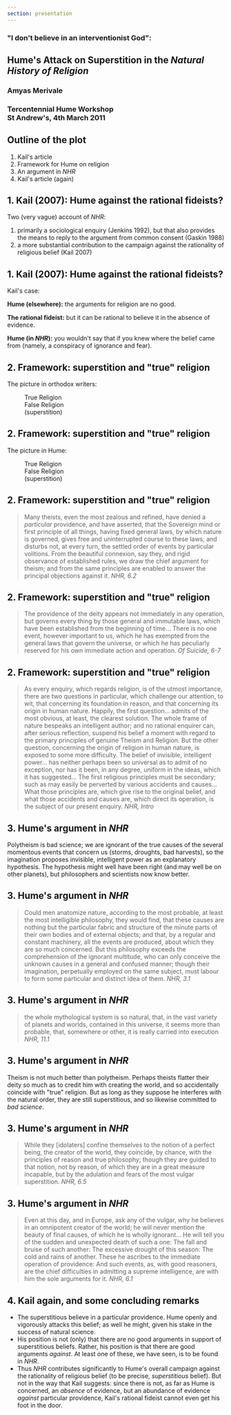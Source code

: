```yaml
---
section: presentation
---
```

<section class="title">

### "I don't believe in an interventionist God":

# Hume's Attack on Superstition in the *Natural History of Religion*

### Amyas Merivale

### Tercentennial Hume Workshop<br>St Andrew's, 4th March 2011

</section><section>

## Outline of the plot

1. Kail's article
2. Framework for Hume on religion
3. An argument in *NHR*
4. Kail's article (again)

</section><section>

## 1. Kail (2007): Hume against the rational fideists?

Two (very vague) account of *NHR*:

1. primarily a sociological enquiry (Jenkins 1992), but that also provides the means to reply to the argument from common consent (Gaskin 1988)
2. a more substantial contribution to the campaign against the rationality of religious belief (Kail 2007)

</section><section>

## 1. Kail (2007): Hume against the rational fideists?

Kail's case:

**Hume (elsewhere):** the arguments for religion are no good.

**The rational fideist:** but it can be rational to believe it in the absence of evidence.

**Hume (in *NHR*):** you wouldn't say that if you knew where the belief came from (namely, a conspiracy of ignorance and fear).

</section><section>

## 2. Framework: superstition and "true" religion

The picture in orthodox writers:

<figure><div style="flex:1">
True Religion
</div><div style="flex:1">
False Religion
<br>
(superstition)
</div></figure>

</section><section>

## 2. Framework: superstition and "true" religion

The picture in Hume:

<figure><div>
True Religion
</div><div style="flex:1">
False Religion
<br>
(superstition)
</div></figure>

</section><section>

## 2. Framework: superstition and "true" religion

> Many theists, even the most zealous and refined, have denied a *particular* providence, and have asserted, that the Sovereign mind or first principle of all things, having fixed general laws, by which nature is governed, gives free and uninterrupted course to these laws, and disturbs not, at every turn, the settled order of events by particular volitions. From the beautiful connexion, say they, and rigid observance of established rules, we draw the chief argument for theism; and from the same principles are enabled to answer the principal objections against it.
> <cite>*NHR*, 6.2</cite>

</section><section>

## 2. Framework: superstition and "true" religion

> The providence of the deity appears not immediately in any operation, but governs every thing by those general and immutable laws, which have been established from the beginning of time... There is no one event, however important to us, which he has exempted from the general laws that govern the universe, or which he has peculiarly reserved for his own immediate action and operation.
> <cite>*Of Suicide*, 6-7</cite>

</section><section>

## 2. Framework: superstition and "true" religion

> As every enquiry, which regards religion, is of the utmost importance, there are two questions in particular, which challenge our attention, to wit, that concerning its foundation in reason, and that concerning its origin in human nature. Happily, the first question... admits of the most obvious, at least, the clearest solution. The whole frame of nature bespeaks an intelligent author; and no rational enquirer can, after serious reflection, suspend his belief a moment with regard to the primary principles of genuine Theism and Religion. But the other question, concerning the origin of religion in human nature, is exposed to some more difficulty. The belief of invisible, intelligent power... has neither perhaps been so universal as to admit of no exception, nor has it been, in any degree, uniform in the ideas, which it has suggested... The first religious principles must be secondary; such as may easily be perverted by various accidents and causes... What those principles are, which give rise to the original belief, and what those accidents and causes are, which direct its operation, is the subject of our present enquiry.
> <cite>*NHR*, Intro</cite>

</section><section>

## 3. Hume's argument in *NHR*

Polytheism is bad science; we are ignorant of the true causes of the several momentous events that concern us (storms, droughts, bad harvests), so the imagination proposes invisible, intelligent power as an explanatory hypothesis. The hypothesis might well have been right (and may well be on other planets), but philosophers and scientists now know better.

</section><section>

## 3. Hume's argument in *NHR*

> Could men anatomize nature, according to the most probable, at least the most intelligible philosophy, they would find, that these causes are nothing but the particular fabric and structure of the minute parts of their own bodies and of external objects; and that, by a regular and constant machinery, all the events are produced, about which they are so much concerned. But this philosophy exceeds the comprehension of the ignorant multitude, who can only conceive the unknown causes in a general and confused manner; though their imagination, perpetually employed on the same subject, must labour to form some particular and distinct idea of them.
> <cite>*NHR*, 3.1</cite>

</section><section>

## 3. Hume's argument in *NHR*

> the whole mythological system is so natural, that, in the vast variety of planets and worlds, contained in this universe, it seems more than probable, that, somewhere or other, it is really carried into execution
> <cite>*NHR*, 11.1</cite>

</section><section>

## 3. Hume's argument in *NHR*

Theism is not much better than polytheism. Perhaps theists flatter their deity so much as to credit him with creating the world, and so accidentally coincide with "true" religion. But as long as they suppose he interferes with the natural order, they are still superstitious, and so likewise committed to *bad science*.

</section><section>

## 3. Hume's argument in *NHR*

> While they [idolaters] confine themselves to the notion of a perfect being, the creator of the world, they coincide, by chance, with the principles of reason and true philosophy; though they are guided to that notion, not by reason, of which they are in a great measure incapable, but by the adulation and fears of the most vulgar superstition.
> <cite>*NHR*, 6.5</cite>

</section><section>

## 3. Hume's argument in *NHR*

> Even at this day, and in Europe, ask any of the vulgar, why he believes in an omnipotent creator of the world; he will never mention the beauty of final causes, of which he is wholly ignorant... He will tell you of the sudden and unexpected death of such a one: The fall and bruise of such another: The excessive drought of this season: The cold and rains of another. These he ascribes to the immediate operation of providence: And such events, as, with good reasoners, are the chief difficulties in admitting a supreme intelligence, are with him the sole arguments for it.
> <cite>*NHR*, 6.1</cite>

</section><section>

## 4. Kail again, and some concluding remarks

- The superstitious believe in a particular providence. Hume openly and vigorously attacks this belief; as well he might, given his stake in the success of natural science.
- His position is not (only) that there are no good arguments in support of superstitious beliefs. Rather, his position is that there are good arguments *against*. At least one of these, we have seen, is to be found in *NHR*.
- Thus *NHR* contributes significantly to Hume's overall campaign against the rationality of religious belief (to be precise, *superstitious* belief). But not in the way that Kail suggests: since there is not, as far as Hume is concerned, an *absence* of evidence, but an abundance of evidence *against* particular providence, Kail's rational fideist cannot even get his foot in the door.

</section>
